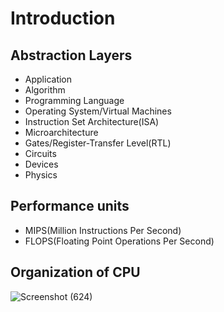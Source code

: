 # Introduction

Abstraction Layers
-

- Application
- Algorithm
- Programming Language
- Operating System/Virtual Machines
- Instruction Set Architecture(ISA)
- Microarchitecture
- Gates/Register-Transfer Level(RTL)
- Circuits
- Devices
- Physics

Performance units
-

- MIPS(Million Instructions Per Second)
- FLOPS(Floating Point Operations Per Second)

Organization of CPU
-
![Screenshot (624)](https://github.com/user-attachments/assets/b7b8be43-8a10-489d-9b5b-ece38734ab3b)

